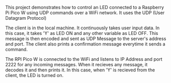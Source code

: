 This project demonstrates how to control an LED connected to a Raspberry Pi Pico W using UDP commands over a WiFi network.
It uses the UDP (User Datagram Protocol)

The client is in the local machine. It continuously takes user input data. In this case, it takes 'Y' as LED ON and any other variable as LED OFF. 
This message is then encoded and sent as UDP Message to the server's address and port. The client also prints a confirmation message everytime it sends a command. 

The RPI Pico W is connected to the WiFi and listens to IP Address and port 2222 for any incoming messages. When it recieves any message, it decodes it and then prints it.
In this case, when 'Y' is recieved from the client, the LED is turned on. 
